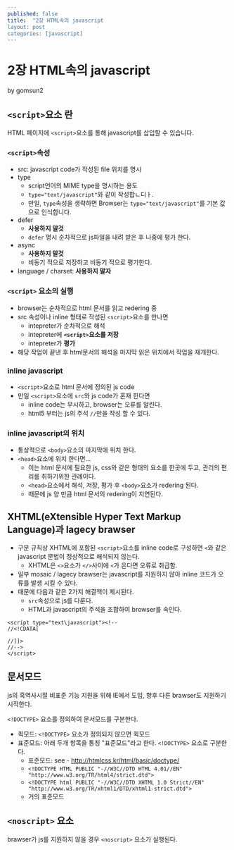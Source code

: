 ```yaml
---
published: false
title:  "2장 HTML속의 javascript
layout: post
categories: [javascript]
---
```

# 2장 HTML속의 javascript

by gomsun2

## `<script>`요소 란

HTML 페이지에 `<script>`요소를 통해 javascript를 삽입할 수 있습니다.

### `<script>`속성

- src: javascript code가 작성된 file 위치를 명시
- type
  - script언어의 MIME type을 명시하는 용도
  - `type="text/javascript"`와 같이 작성합ㄴ디ㅏ.
  - 만일, `type`속성을 생략하면 Browser는 `type="text/javascript"`를 기본 값으로 인식합니다.
- defer
  - **사용하지 말것**
  - `defer` 명시 순차적으로 js파일을 내려 받은 후 나중에 평가 한다.
- async
  - **사용하지 말것**
  - 비동기 적으로 저장하고 비동기 적으로 평가한다.
- language / charset: **사용하지 말자**

### `<script>` 요소의 실행

- browser는 순차적으로 html 문서를 읽고 redering 중
- src 속성이나 inline 형태로 작성된 `<script>`요소를 만나면
  - intepreter가 순차적으로 해석
  - intepreter에 **`<script>`요소를 저장**
  - intepreter가 **평가**
- 해당 작업이 끝낸 후 html문서의 해석을 마지막 읽은 위치에서 작업을 재개한다.

### inline javascript

- `<script>`요소로 html 문서에 정의된 js code
- 만일 `<script>`요소에 `src`와 js code가 혼재 한다면
  - inline code는 무시하고, browser는 오류를 알린다.
  - html5 부터는 js의 주석 `//`만을 작성 할 수 있다.

### inline javascript의 위치

- 통상적으로 `<body>`요소의 마지막에 위치 한다.
- `<head>`요소에 위치 한다면...
  - 이는 html 문서에 필요한 js, css와 같은 형태의 요소를 한곳에 두고, 관리의 편리를 취하기위한 관례이다.
  - `<head>`요소에서 해석, 저장, 평가 후 `<body>`요소가 redering 된다.
  - 때문에 js 양 만큼 html 문서의 redering이 지연된다.

## XHTML(eXtensible Hyper Text Markup Language)과 lagecy brawser

- 구문 규칙상 XHTML에 포함된 `<script>`요소를 inline code로 구성하면 `<`와 같은 javascript 문법이 정상적으로 해석되지 않는다.
  - XHTML은 `<>`요소가 `</>`사이에 `<`가 온다면 오류로 취급함.
- 일부 mosaic / lagecy brawser는 javascript를 지원하지 않아 inline 코드가 오류를 발생 시킬 수 있다.
- 때문에 다음과 같은 2가지 해결책이 제시된다.
  - `src`속성으로 js를 다룬다.
  - HTML과 javascript의 주석을 조합하여 browser를 속인다.

```
<script type="text\javascript"><!--
//<!CDATA[

//]]>
//-->
</script>
```

## 문서모드

js의 흑역사시절 비표준 기능 지원을 위해 IE에서 도입, 향후 다른 brawser도 지원하기 시작한다.

`<!DOCTYPE>` 요소를 정의하여 문서모드를 구분한다.

- 퀵모드: `<!DOCTYPE>` 요소가 정의되지 않으면 퀵모드
- 표준모드: 아래 두개 항목을 통칭 "표준모드"라고 한다. `<!DOCTYPE>` 요소로 구분한다.
	- 표준모드: see - http://htmlcss.kr/html/basic/doctype/
    - `<!DOCTYPE HTML PUBLIC "-//W3C//DTD HTML 4.01//EN" "http://www.w3.org/TR/html4/strict.dtd">`
    - `<!DOCTYPE html PUBLIC "-//W3C//DTD XHTML 1.0 Strict//EN" "http://www.w3.org/TR/xhtml1/DTD/xhtml1-strict.dtd">`
	- 거의 표준모드

## `<noscript>` 요소

brawser가 js를 지원하지 않을 경우 `<noscript>` 요소가 실행된다.